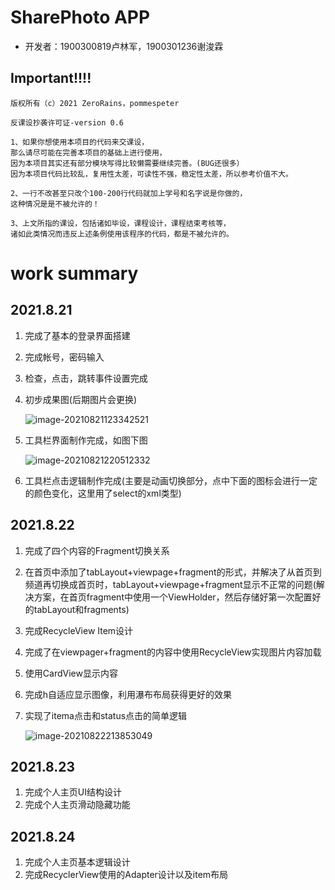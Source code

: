 

# SharePhoto APP

- 开发者：1900300819卢林军，1900301236谢浚霖

## Important!!!!

```
版权所有（c）2021 ZeroRains，pommespeter

反课设抄袭许可证-version 0.6

1、如果你想使用本项目的代码来交课设，
那么请尽可能在完善本项目的基础上进行使用，
因为本项目其实还有部分模块写得比较懒需要继续完善。(BUG还很多）
因为本项目代码比较乱，复用性太差，可读性不强，稳定性太差，所以参考价值不大。

2、一行不改甚至只改个100-200行代码就加上学号和名字说是你做的，
这种情况是是不被允许的！

3、上文所指的课设，包括诸如毕设，课程设计，课程结束考核等，
诸如此类情况而违反上述条例使用该程序的代码，都是不被允许的。
```

# work summary

##  2021.8.21

1. 完成了基本的登录界面搭建

2. 完成帐号，密码输入

3. 检查，点击，跳转事件设置完成

4. 初步成果图(后期图片会更换)

   ![image-20210821123342521](https://gitee.com/zeroRains/drawing-bed/raw/master/20210821123344image-20210821123342521.png)

5. 工具栏界面制作完成，如图下图

   ![image-20210821220512332](https://gitee.com/zeroRains/drawing-bed/raw/master/20210821220515image-20210821220512332.png)

6. 工具栏点击逻辑制作完成(主要是动画切换部分，点中下面的图标会进行一定的颜色变化，这里用了select的xml类型)

## 2021.8.22

1. 完成了四个内容的Fragment切换关系

2. 在首页中添加了tabLayout+viewpage+fragment的形式，并解决了从首页到频道再切换成首页时，tabLayout+viewpage+fragment显示不正常的问题(解决方案，在首页fragment中使用一个ViewHolder，然后存储好第一次配置好的tabLayout和fragments)

3. 完成RecycleView Item设计

4. 完成了在viewpager+fragment的内容中使用RecycleView实现图片内容加载

5. 使用CardView显示内容

6. 完成h自适应显示图像，利用瀑布布局获得更好的效果

7. 实现了itema点击和status点击的简单逻辑

   ![image-20210822213853049](https://gitee.com/zeroRains/drawing-bed/raw/master/20210822213854image-20210822213853049.png)

## 2021.8.23

1. 完成个人主页UI结构设计
2. 完成个人主页滑动隐藏功能

## 2021.8.24

1. 完成个人主页基本逻辑设计
2. 完成RecyclerView使用的Adapter设计以及item布局
